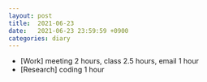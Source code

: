 ```yaml
---
layout: post
title:  2021-06-23
date:   2021-06-23 23:59:59 +0900
categories: diary
---
```


- [Work] meeting 2 hours, class 2.5 hours, email 1 hour
- [Research] coding 1 hour
